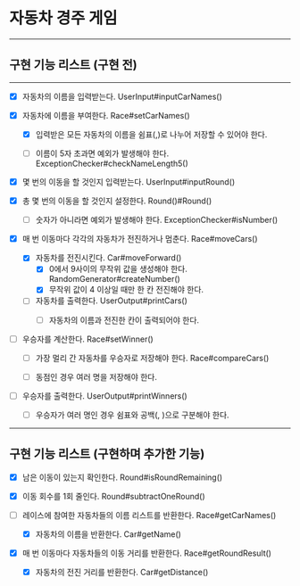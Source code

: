 # 자동차 경주 게임

---

## 구현 기능 리스트 (구현 전)

---

- [x] 자동차의 이름을 입력받는다. UserInput#inputCarNames()


- [x] 자동차에 이름을 부여한다. Race#setCarNames()
    - [x] 입력받은 모든 자동차의 이름을 쉼표(,)로 나누어 저장할 수 있어야 한다.
    - [ ] 이름이 5자 초과면 예외가 발생해야 한다. ExceptionChecker#checkNameLength5()


- [x] 몇 번의 이동을 할 것인지 입력받는다. UserInput#inputRound()


- [x] 총 몇 번의 이동을 할 것인지 설정한다. Round()#Round()
    - [ ] 숫자가 아니라면 예외가 발생해야 한다. ExceptionChecker#isNumber()


- [x] 매 번 이동마다 각각의 자동차가 전진하거나 멈춘다. Race#moveCars()
    - [x] 자동차를 전진시킨다. Car#moveForward()
        - [x] 0에서 9사이의 무작위 값을 생성해야 한다. RandomGenerator#createNumber()
        - [x] 무작위 값이 4 이상일 때만 한 칸 전진해야 한다.
    - [ ] 자동차를 출력한다. UserOutput#printCars()
        - [ ] 자동차의 이름과 전진한 칸이 출력되어야 한다.


- [ ] 우승자를 계산한다. Race#setWinner()
    - [ ] 가장 멀리 간 자동차를 우승자로 저장해야 한다. Race#compareCars()
    - [ ] 동점인 경우 여러 명을 저장해야 한다.


- [ ] 우승자를 출력한다. UserOutput#printWinners()
    - [ ] 우승자가 여러 명인 경우 쉼표와 공백(, )으로 구분해야 한다.

---

## 구현 기능 리스트 (구현하며 추가한 기능)

- [x] 남은 이동이 있는지 확인한다. Round#isRoundRemaining()


- [x] 이동 회수를 1회 줄인다. Round#subtractOneRound()


- [ ] 레이스에 참여한 자동차들의 이름 리스트를 반환한다. Race#getCarNames()
    - [x] 자동차의 이름을 반환한다. Car#getName()


- [x] 매 번 이동마다 자동차들의 이동 거리를 반환한다. Race#getRoundResult()
    - [x] 자동차의 전진 거리를 반환한다. Car#getDistance()